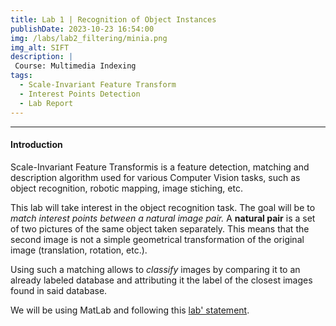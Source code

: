 ```yaml
---
title: Lab 1 | Recognition of Object Instances 
publishDate: 2023-10-23 16:54:00
img: /labs/lab2_filtering/minia.png
img_alt: SIFT
description: |
 Course: Multimedia Indexing
tags:
  - Scale-Invariant Feature Transform
  - Interest Points Detection
  - Lab Report
---
```

<style>
  pre{
    border-radius: 5px;
    margin: 0 2px;
    background-color: #f2f2f2;
  }
</style>

---

#### Introduction

Scale-Invariant Feature Transformis is a feature detection, matching and description algorithm used for various Computer Vision tasks, such as object recognition, robotic mapping, image stiching, etc.

This lab will take interest in the object recognition task. The goal will be to *match interest points between a natural image pair.*
A **natural pair** is a set of two pictures of the same object taken separately. This means that the second image is not a simple geometrical transformation of the original image (translation, rotation, etc.).

Using such a matching allows to *classify* images by comparing it to an already labeled database and attributing it the label of the closest images found in said database.

We will be using MatLab and following this [lab' statement](https://www.di.ens.fr/willow/events/cvml2013/materials/practicals/instance-level-recognition.html).

